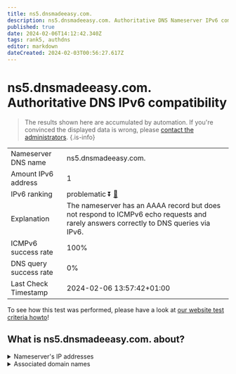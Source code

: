 ```yaml
---
title: ns5.dnsmadeeasy.com.
description: ns5.dnsmadeeasy.com. Authoritative DNS Nameserver IPv6 compatibility
published: true
date: 2024-02-06T14:12:42.340Z
tags: rank5, authdns
editor: markdown
dateCreated: 2024-02-03T00:56:27.617Z
---
```


# ns5.dnsmadeeasy.com. Authoritative DNS IPv6 compatibility

> The results shown here are accumulated by automation. If you're convinced the displayed data is wrong, please [contact the administrators](/howto/chat). 
{.is-info}




|   |   |
| - | - |
| Nameserver DNS name | ns5.dnsmadeeasy.com.
| Amount IPv6 address | 1
| IPv6 ranking | problematic :arrow_double_down: [🔗](/howto/ranking) |
| Explanation | The nameserver has an AAAA record but does not respond to ICMPv6 echo requests and rarely answers correctly to DNS queries via IPv6. |
| ICMPv6 success rate | 100%|
| DNS query success rate | 0% |
| Last Check Timestamp | 2024-02-06 13:57:42+01:00 |

To see how this test was performed, please have a look at [our website test criteria howto](/howto/testcriteria/authdns)!


## What is ns5.dnsmadeeasy.com. about?




<details>
<summary>Nameserver's IP addresses</summary>

2600:1800:5::1

</details>



<details>
<summary>Associated domain names</summary>

www.nvidia.com

</details>
